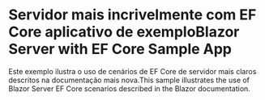 # <a name="blazor-server-with-ef-core-sample-app"></a><span data-ttu-id="dd962-101">Servidor mais incrivelmente com EF Core aplicativo de exemplo</span><span class="sxs-lookup"><span data-stu-id="dd962-101">Blazor Server with EF Core Sample App</span></span>

<span data-ttu-id="dd962-102">Este exemplo ilustra o uso de cenários de EF Core de servidor mais claros descritos na documentação mais nova.</span><span class="sxs-lookup"><span data-stu-id="dd962-102">This sample illustrates the use of Blazor Server EF Core scenarios described in the Blazor documentation.</span></span>
